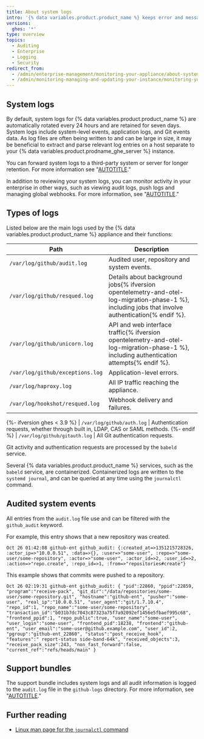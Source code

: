 ```yaml
---
title: About system logs
intro: '{% data variables.product.product_name %} keeps error and message logs for system events. Logs are useful for identifying user, application and system-level actions and exceptions.'
versions:
  ghes: '*'
type: overview
topics:
  - Auditing
  - Enterprise
  - Logging
  - Security
redirect_from:
  - /admin/enterprise-management/monitoring-your-appliance/about-system-logs
  - /admin/monitoring-managing-and-updating-your-instance/monitoring-your-appliance/about-system-logs
---
```


## System logs

By default, system logs for {% data variables.product.product_name %} are automatically rotated every 24 hours and are retained for seven days. System logs include system-level events, application logs, and Git events data. As log files are often being written to and can be large in size, it may be beneficial to extract and parse relevant log entries on a host separate to your {% data variables.product.prodname_ghe_server %} instance.

You can forward system logs to a third-party system or server for longer retention. For more information see "[AUTOTITLE](/admin/monitoring-activity-in-your-enterprise/exploring-user-activity/log-forwarding)."

In addition to reviewing your system logs, you can monitor activity in your enterprise in other ways, such as viewing audit logs, push logs and managing global webhooks. For more information, see "[AUTOTITLE](/admin/monitoring-activity-in-your-enterprise)."

## Types of logs

Listed below are the main logs used by the {% data variables.product.product_name %} appliance and their functions:

| Path | Description​ |
|------|-------------|
| `/var/log/github/audit.log` | Audited user, repository and system events.
| `/var/log/github/resqued.log` | Details about background jobs{% ifversion opentelemetry-and-otel-log-migration-phase-1 %}, including jobs that involve authentication{% endif %}.
| `/var/log/github/unicorn.log` | API and web interface traffic{% ifversion opentelemetry-and-otel-log-migration-phase-1 %}, including authentication attempts{% endif %}.
| `/var/log/github/exceptions.log` | Application-level errors.
| `/var/log/haproxy.log` | All IP traffic reaching the appliance.
| `/var/log/hookshot/resqued.log` | Webhook delivery and failures.
{%- ifversion ghes < 3.9 %}
| `/var/log/github/auth.log` | Authentication requests, whether through built in, LDAP, CAS or SAML methods.
{%- endif %}
| `/var/log/github/gitauth.log` | All Git authentication requests.

Git activity and authentication requests are processed by the `babeld` service.

Several {% data variables.product.product_name %} services, such as the `babeld` service, are containerized. Containerized logs are written to the `systemd journal`, and can be queried at any time using the `journalctl` command.

## Audited system events

All entries from the `audit.log` file use and can be filtered with the `github_audit` keyword.

For example, this entry shows that a new repository was created.

```
Oct 26 01:42:08 github-ent github_audit: {:created_at=>1351215728326, :actor_ip=>"10.0.0.51", :data=>{}, :user=>"some-user", :repo=>"some-user/some-repository", :actor=>"some-user", :actor_id=>2, :user_id=>2, :action=>"repo.create", :repo_id=>1, :from=>"repositories#create"}
```

This example shows that commits were pushed to a repository.

```
Oct 26 02:19:31 github-ent github_audit: { "pid":22860, "ppid":22859, "program":"receive-pack", "git_dir":"/data/repositories/some-user/some-repository.git", "hostname":"github-ent", "pusher":"some-user", "real_ip":"10.0.0.51", "user_agent":"git/1.7.10.4", "repo_id":1, "repo_name":"some-user/some-repository", "transaction_id":"b031b7dc7043c87323a75f7a92092ef1456e5fbaef995c68", "frontend_ppid":1, "repo_public":true, "user_name":"some-user", "user_login":"some-user", "frontend_pid":18238, "frontend":"github-ent", "user_email":"some-user@github.example.com", "user_id":2, "pgroup":"github-ent_22860", "status":"post_receive_hook", "features":" report-status side-band-64k", "received_objects":3, "receive_pack_size":243, "non_fast_forward":false, "current_ref":"refs/heads/main" }
```

## Support bundles

The support bundle includes system logs and all audit information is logged to the `audit.log` file in the `github-logs` directory. For more information, see "[AUTOTITLE](/support/contacting-github-support/providing-data-to-github-support)."

## Further reading

- [Linux man page for the `journalctl` command](https://man7.org/linux/man-pages/man1/journalctl.1.html)

